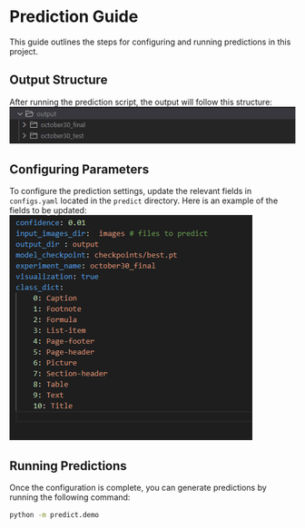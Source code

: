 # Prediction Guide

This guide outlines the steps for configuring and running predictions in this project.

## Output Structure

After running the prediction script, the output will follow this structure:
![Prediction Output Structure](assets/structure_output.png)

## Configuring Parameters

To configure the prediction settings, update the relevant fields in `configs.yaml` located in the `predict` directory. Here is an example of the fields to be updated:
![Configurations in configs.yaml](assets/configs.png)

## Running Predictions

Once the configuration is complete, you can generate predictions by running the following command:

```bash
python -m predict.demo
